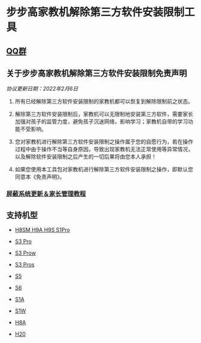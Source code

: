 # 步步高家教机解除第三方软件安装限制工具

## [QQ群](Group.md)

## 关于步步高家教机解除第三方软件安装限制免责声明

*协议更新日期：2022年2月6日*
1. 所有已经解除第三方软件安装限制的家教机都可以恢复到解除限制前之状态。

2. 解除第三方软件安装限制后，家教机可以无限制地安装第三方软件，需要家长加强对孩子的监管力度，避免孩子沉迷网络，影响学习；家教机自带的学习功能不受影响。

3. 您对家教机进行解除第三方软件安装限制之操作属于您的自愿行为，若在操作过程中由于操作不当等自身原因，导致出现家教机无法正常使用等异常情况，以及解除软件安装限制之后产生的一切后果将由您本人承担！

4. 如果您使用本工具包对家教机进行解除第三方软件安装限制之操作，即默认您同意本《免责声明》。

### [屏蔽系统更新＆家长管理教程](https://kdocs.cn/l/cune7WAK6oZX)

## 支持机型
- [H8SM H9A H9S S1Pro](MT8167.md)

- [S3 Pro](S3Pro.md)

- [S3 Prow](S3Prow.md)

- [S3 Pros](S3Pros.md)

- [S5](S5.md)

- [S6](S6.md)

- [S1A](S1A.md)

- [S1W](S1W.md)

- [H8A](H8A.md)

- [H20](H20.md)
